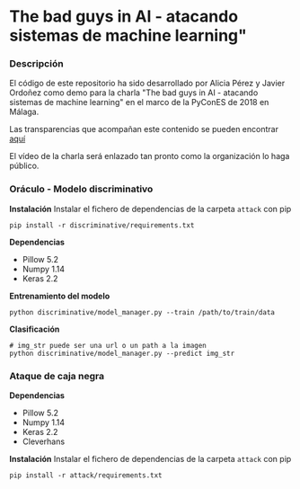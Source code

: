 # The bad guys in AI - atacando sistemas de machine learning"

### Descripción
El código de este repositorio ha sido desarrollado por Alicia Pérez y Javier Ordoñez como demo para la charla
"The bad guys in AI - atacando sistemas de machine learning" en el marco de la PyConES de 2018 en Málaga.

Las transparencias que acompañan este contenido se pueden encontrar [aquí]()

El vídeo de la charla será enlazado tan pronto como la organización lo haga público.

### Oráculo - Modelo discriminativo

__Instalación__
Instalar el fichero de dependencias de la carpeta `attack` con pip
```
pip install -r discriminative/requirements.txt
```

__Dependencias__
- Pillow 5.2
- Numpy 1.14
- Keras 2.2

__Entrenamiento del modelo__
```
python discriminative/model_manager.py --train /path/to/train/data
```

__Clasificación__
```
# img_str puede ser una url o un path a la imagen
python discriminative/model_manager.py --predict img_str
```

### Ataque de caja negra
__Dependencias__
- Pillow 5.2
- Numpy 1.14
- Keras 2.2
- Cleverhans

__Instalación__
Instalar el fichero de dependencias de la carpeta `attack` con pip
```
pip install -r attack/requirements.txt
```

